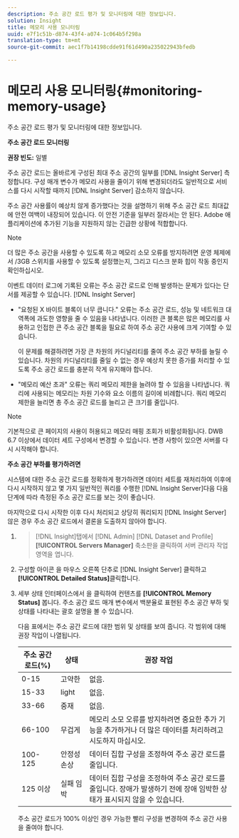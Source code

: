 ```yaml
---
description: 주소 공간 로드 평가 및 모니터링에 대한 정보입니다.
solution: Insight
title: 메모리 사용 모니터링
uuid: e7f1c51b-d874-43f4-a074-1c064b5f298a
translation-type: tm+mt
source-git-commit: aec1f7b14198cdde91f61d490a235022943bfedb

---
```



# 메모리 사용 모니터링{#monitoring-memory-usage}

주소 공간 로드 평가 및 모니터링에 대한 정보입니다.

**주소 공간 로드 모니터링**

**권장 빈도:** 일별

주소 공간 로드는 올바르게 구성된 최대 주소 공간의 일부를 [!DNL Insight Server] 측정합니다. 구성 매개 변수가 메모리 사용을 줄이기 위해 변경되더라도 일반적으로 서비스를 다시 시작할 때까지 [!DNL Insight Server] 감소하지 않습니다.

주소 공간 사용률이 예상치 않게 증가했다는 것을 설명하기 위해 주소 공간 로드 최대값에 안전 여백이 내장되어 있습니다. 이 안전 기준을 일부러 잘라서는 안 된다. Adobe 애플리케이션에 추가된 기능을 지원하지 않는 긴급한 상황에 적합합니다.

>[!NOTE]
>
>더 많은 주소 공간을 사용할 수 있도록 하고 메모리 소모 오류를 방지하려면 운영 체제에서 /3GB 스위치를 사용할 수 있도록 설정했는지, 그리고 디스크 분화 힙이 작동 중인지 확인하십시오.

이벤트 데이터 로그에 기록된 오류는 주소 공간 로드로 인해 발생하는 문제가 있다는 단서를 제공할 수 있습니다. [!DNL Insight Server]

* &quot;요청된 X 바이트 블록이 너무 큽니다.&quot; 오류는 주소 공간 로드, 성능 및 네트워크 대역폭에 과도한 영향을 줄 수 있음을 나타냅니다. 이러한 큰 블록은 많은 메모리를 사용하고 인접한 큰 주소 공간 블록을 필요로 하여 주소 공간 사용에 크게 기여할 수 있습니다.

   이 문제를 해결하려면 가장 큰 차원의 카디널리티를 줄여 주소 공간 부하를 늘릴 수 있습니다. 차원의 카디널리티를 줄일 수 없는 경우 예상치 못한 증가를 처리할 수 있도록 주소 공간 로드를 충분히 작게 유지해야 합니다.
* &quot;메모리 예산 초과&quot; 오류는 쿼리 메모리 제한을 늘려야 할 수 있음을 나타냅니다. 쿼리에 사용되는 메모리는 차원 기수와 요소 이름의 길이에 비례합니다. 쿼리 메모리 제한을 늘리면 총 주소 공간 로드를 늘리고 큰 크기를 줄입니다.

>[!NOTE]
>
>기본적으로 큰 페이지의 사용이 허용되고 메모리 매핑 조회가 비활성화됩니다. DWB 6.7 이상에서 데이터 세트 구성에서 변경할 수 있습니다. 변경 사항이 있으면 서버를 다시 시작해야 합니다.

**주소 공간 부하를 평가하려면**

시스템에 대한 주소 공간 로드를 정확하게 평가하려면 데이터 세트를 재처리하여 이후에 다시 시작하지 않고 몇 가지 일반적인 쿼리를 수행한 [!DNL Insight Server]다음 다음 단계에 따라 측정된 주소 공간 로드를 보는 것이 좋습니다.

마지막으로 다시 시작한 이후 다시 처리되고 상당히 쿼리되지 [!DNL Insight Server] 않은 경우 주소 공간 로드에서 결론을 도출하지 않아야 합니다.

1. > [!DNL Insight]탭에서 [!DNL Admin] [!DNL Dataset and Profile] **[!UICONTROL Servers Manager]** 축소판을 클릭하여 서버 관리자 작업 영역을 엽니다.
1. 구성할 아이콘 을 마우스 오른쪽 단추로 [!DNL Insight Server] 클릭하고 **[!UICONTROL Detailed Status]**&#x200B;클릭합니다.
1. 세부 상태 인터페이스에서 을 클릭하여 컨텐츠를 **[!UICONTROL Memory Status]** 봅니다. 주소 공간 로드 매개 변수에서 백분율로 표현된 주소 공간 부하 및 상태를 나타내는 괄호 설명을 볼 수 있습니다.

   다음 표에서는 주소 공간 로드에 대한 범위 및 상태를 보여 줍니다. 각 범위에 대해 권장 작업이 나열됩니다.

   | 주소 공간 로드(%) | 상태 | 권장 작업 |
   |---|---|---|
   | 0-15 | 고약한 | 없음. |
   | 15-33 | light | 없음. |
   | 33-66 | 중재 | 없음. |
   | 66-100 | 무겁게 | 메모리 소모 오류를 방지하려면 중요한 추가 기능을 추가하거나 더 많은 데이터를 처리하려고 시도하지 마십시오. |
   | 100-125 | 안정성 손상 | 데이터 집합 구성을 조정하여 주소 공간 로드를 줄입니다. |
   | 125 이상 | 실패 임박 | 데이터 집합 구성을 조정하여 주소 공간 로드를 줄입니다. 장애가 발생하기 전에 장애 임박한 상태가 표시되지 않을 수 있습니다. |

   주소 공간 로드가 100% 이상인 경우 가능한 빨리 구성을 변경하여 주소 공간 사용을 줄여야 합니다.

